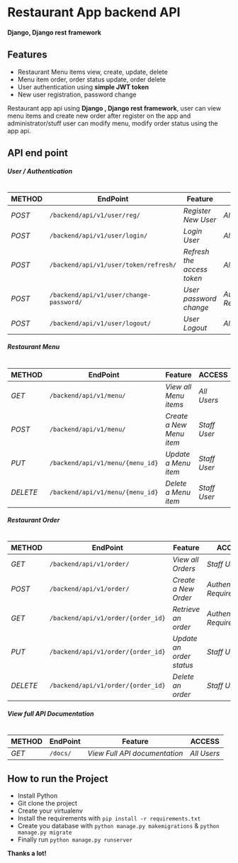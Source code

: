 # Restaurant App backend API
#### Django, Django rest framework


## Features

- Restaurant Menu items view, create, update, delete
- Menu item order, order status update, order delete
- User authentication using **simple JWT token**
- New user registration, password change

Restaurant app api using **Django , Django rest framework**, user can view menu items and create new order after register on the app and administrator/stuff user can modify menu, modify order status using the app api.


## API end point

##### _User / Authentication_
#
| METHOD | EndPoint | Feature | ACCESS |
| ------ | ------ | ------ | ------ |
| _POST_ |  `/backend/api/v1/user/reg/` | _Register New User_ | _All Users_ |
| _POST_ |  `/backend/api/v1/user/login/` | _Login User_ | _All Users_ |
| _POST_ |  `/backend/api/v1/user/token/refresh/` | _Refresh the access token_ | _All Users_ |
| _POST_ |  `/backend/api/v1/user/change-password/` | _User password change_ | _Authentication Required_ |
| _POST_ |  `/backend/api/v1/user/logout/` | _User Logout_ | _All Users_ |

##### _Restaurant Menu_
#
| METHOD | EndPoint | Feature | ACCESS |
| ------ | ------ | ------ | ------ |
| _GET_ |  `/backend/api/v1/menu/` | _View all Menu items_ | _All Users_ |
| _POST_ |  `/backend/api/v1/menu/` | _Create a New Menu item_ | _Staff User_ |
| _PUT_ |  `/backend/api/v1/menu/{menu_id}` | _Update a Menu item_ | _Staff User_ |
| _DELETE_ |  `/backend/api/v1/menu/{menu_id}` | _Delete a Menu item_ | _Staff User_ |

##### _Restaurant Order_
#
| METHOD | EndPoint | Feature | ACCESS |
| ------ | ------ | ------ | ------ |
| _GET_ |  `/backend/api/v1/order/` | _View all Orders_ | _Staff User_ |
| _POST_ |  `/backend/api/v1/order/` | _Create a New Order_ | _Authentication Required_ |
| _GET_ |  `/backend/api/v1/order/{order_id}` | _Retrieve an order_ | _Authentication Required_   |
| _PUT_ |  `/backend/api/v1/order/{order_id}` | _Update an order status_ | _Staff User_ |
| _DELETE_ |  `/backend/api/v1/order/{order_id}` | _Delete an order_ | _Staff User_ |

##### _View full API Documentation_
#

| METHOD | EndPoint | Feature | ACCESS |
| ------ | ------ | ------ | ------ |
| _GET_ |  `/docs/` | _View Full API documentation_ | _All Users_ |

## How to run the Project

- Install Python
- Git clone the project
- Create your virtualenv
- Install the requirements with `pip install -r requirements.txt`
- Create you database with `python manage.py makemigrations` & `python manage.py migrate`
- Finally run ``` python manage.py runserver ```

**Thanks a lot!**
